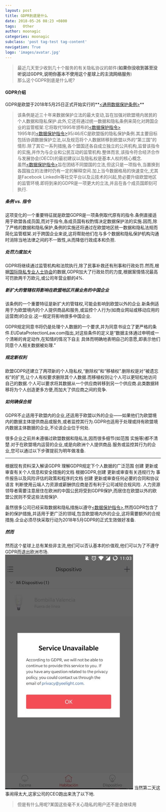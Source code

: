 ```yaml
---
layout: post
title: GDPR到底是什么
date: 2018-05-26 08:23 +0800
tags:   Other
author: moonagic
categories: moonagic
subclass: 'post tag-test tag-content'
navigation: True
logo: 'images/avatar.jpg'
---
```


> 最近几天至少收到几十个服务的有关隐私协议的邮件(**如果你没收到甚至没听说过GDPR,说明你基本不使用这个星球上的主流网络服务**)  
那么这个GDPR到底是什么呢?

#### GDPR介绍
GDPR是欧盟于2018年5月25日正式开始实行的**[<通用数据保护条例>](http://www.consilium.europa.eu/en/policies/data-protection-reform/data-protection-regulation/)**  
> 该条例是近三十年来数据保护立法的最大变动,旨在加强对欧盟境内居民的个人数据和隐私保护.此外,它还将通过统一数据和隐私条例来简化对跨国企业的监管框架.它将取代1995年颁布的[<数据保护指令>](http://eur-lex.europa.eu/LexUriServ/LexUriServ.do?uri=CELEX:31995L0046:en:HTML)  
1995年的[<数据保护指令>](http://eur-lex.europa.eu/LexUriServ/LexUriServ.do?uri=CELEX:31995L0046:en:HTML)95/46/EC是欧盟版的隐私保护条例.其主要目标包括协调数据保护立法,以及规范将个人数据转移到欧盟以外的“第三国”的情形.除了其它一系列措施,各个盟国还各自成立独立的公共机构,监督该指令的实施,并作为与企业和公民互动的监管机构.整体而言,该指令符合经济合作与发展协会(OECD)的最初建议以及隐私权是基本人权的核心概念.  
虽然[<数据保护指令>](http://eur-lex.europa.eu/LexUriServ/LexUriServ.do?uri=CELEX:31995L0046:en:HTML)旨在团结不同盟国的立法,但这只是一项指令,当置换到各国独立的法律时仍有一定的解释空间.加上当今数据格局的快速变化,尤其是Facebook LinkedIn等社交平台以及云技术的兴起,势必要升级欧盟地区的监管环境.即将到来的GDPR是一项更大的立法,并且在各个成员国即刻可执行.

<!--more-->

##### 条例 vs. 指令

这项变化的一个重要特征就是欧盟GDPR是一项条例取代原有的指令.条例直接适用于欧盟各成员国,而对于指令,各成员国有权酌情决定数据保护法的实施.因而,除了严格的数据和隐私保护,条例的实施还将通过在欧盟地区统一数据和隐私法规而简化监管框架.对于跨国企业来说,这将帮助他们在与多个数据和隐私保护机构沟通时消除当地法律之间的不一致性,从而降低行政成本和负担.

##### 处罚力度加大

GDPR将继续通过监管机构和法院执行,除了民事补救还有刑事和行政处罚.然而,根据[国际隐私专业人士协会](https://iapp.org/news/a/top-10-operational-impacts-of-the-gdpr-part-10-consequences-for-grpr-violations/)的数据,GDPR加大了行政处罚的力度,根据案情情况最高可罚款两千万欧元,或公司年营业额的4%.

##### 新扩大的管辖权将影响在欧盟地区开展业务的中国企业

该条例的一个重要特征是新扩大的管辖权,可能会影响到欧盟以外的企业.新条例适用于为欧盟境内的个人提供商品和服务,或监控个人行为(如商业网站或移动应用的运营商)的企业.这一规定将影响很多中国企业.

GDPR规定同意书将仍是处理个人数据的一个要求,并为同意书设立了更严格的条件.EUDataProtectionLaw.com指出,对这些条件的定义是“数据主体通过申明或一个清晰的肯定动作,在知情的情况下自主 具体而明确地表明自己的意愿,即表示他们同意个人相关数据被处理.”

##### 规定新权利

欧盟GDPR还建立了两项新的个人隐私权,“删除权”和“移植权”.删除权是对“被遗忘权”的扩充,让个人有权要求删除其个人数据.而移植权则让个人可以更轻松地访问自己的数据.个人可以要求将其数据从一个供应商转移到另一个供应商.此类数据转移将为个人创造更多方便,而加大了供应商之间的竞争.

##### 如何确保合规

GDPR不止适用于欧盟内的企业,还适用于欧盟以外的企业——如果他们为欧盟境内的数据主体提供商品或服务,或者监控其行为.GDPR也适用于处理或持有欧盟境内数据主体数据的企业,不论该企业位于何处.

很多企业之前并未遵循过欧盟数据和隐私法,因而很多细节(如范围 实施等)都不清楚.对于在欧盟境内运营的企业,或是向欧洲个人提供商品 服务或监控其行为的企业,您可以通过以下步骤提前为明年做准备.


---
根据现有资料深入解读GDPR
理解GDPR规定下个人数据的广泛范围
创建 更新或审查有关个人信息和安全措施的文档
根据GDPR,创建 更新或审查有关违规行为 事件报告以及风险评估的政策和程序的文档
创建 更新或审查任何必要的合同和协议语言
判断使用云端人力资源或薪酬供应商是否有利于公司减轻合规风险.
人力资源领导者需要注意居住在欧洲的中国公民将受到GDPR保护,而居住在欧盟以外的欧盟公民则不受这些法规保护.

虽然很多公司已经采取数据和隐私措施以遵守[<数据保护指令>](http://eur-lex.europa.eu/LexUriServ/LexUriServ.do?uri=CELEX:31995L0046:en:HTML),然而GDPR包含了新的保护措施,并适用于更广泛的领域,包含欧盟境内外的企业,这将需要额外的合规措施.企业必须尽快采取行动为2018年5月GDPR的正式生效做好准备.

##### 然而
然而这个星球上总有某些非主流,他们可以否认基本的价值观,他们可以为了不遵守GDPR而退出欧洲市场.  
<picture>
  <source srcset="/images/2018/05/gdpr.webp" type="image/webp">
  <img src="/images/2018/05/gdpr.jpg" alt="">
</picture>
当然第二天这事闹得太大,这家公司的CEO跑出来洗了以下地.  
> 但是有什么用呢?某国这些毫不关心隐私的用户还不是会继续用
